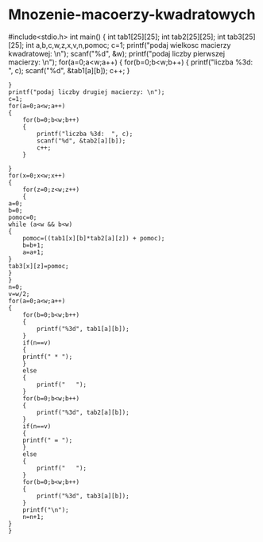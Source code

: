 Mnozenie-macoerzy-kwadratowych
==============================
#include<stdio.h>
int main()
{
    int tab1[25][25];
    int tab2[25][25];
    int tab3[25][25];
    int a,b,c,w,z,x,v,n,pomoc;
    c=1;
    printf("podaj wielkosc macierzy kwadratowej: \n");
    scanf("%d", &w);
    printf("podaj liczby pierwszej macierzy: \n");
    for(a=0;a<w;a++)
    {
        for(b=0;b<w;b++)
        {
            printf("liczba %3d:  ", c);
            scanf("%d", &tab1[a][b]);
            c++;
        }
        
    }
    printf("podaj liczby drugiej macierzy: \n");
    c=1;
    for(a=0;a<w;a++)
    {
        for(b=0;b<w;b++)
        {
            printf("liczba %3d:  ", c);
            scanf("%d", &tab2[a][b]);
            c++;
        }
        
    }
    for(x=0;x<w;x++)
    {
        for(z=0;z<w;z++)
        {
    a=0;
    b=0;
    pomoc=0;
    while (a<w && b<w)
    {
        pomoc=((tab1[x][b]*tab2[a][z]) + pomoc);
        b=b+1;
        a=a+1;
    }
    tab3[x][z]=pomoc;
    }
    }
    n=0;
    v=w/2;
    for(a=0;a<w;a++)
    {
        for(b=0;b<w;b++)
        {
            printf("%3d", tab1[a][b]);
        }
        if(n==v)
        {
        printf(" * ");
        }
        else
        {
            printf("   ");
        }
        for(b=0;b<w;b++)
        {
            printf("%3d", tab2[a][b]);
        }
        if(n==v)
        {
        printf(" = ");
        }
        else
        {
            printf("   ");
        }
        for(b=0;b<w;b++)
        {
            printf("%3d", tab3[a][b]);
        }
        printf("\n");
        n=n+1;
    }
    }

